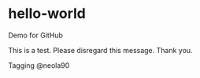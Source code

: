 # hello-world
Demo for GitHub

This is a test. Please disregard this message. Thank you.

Tagging @neola90
